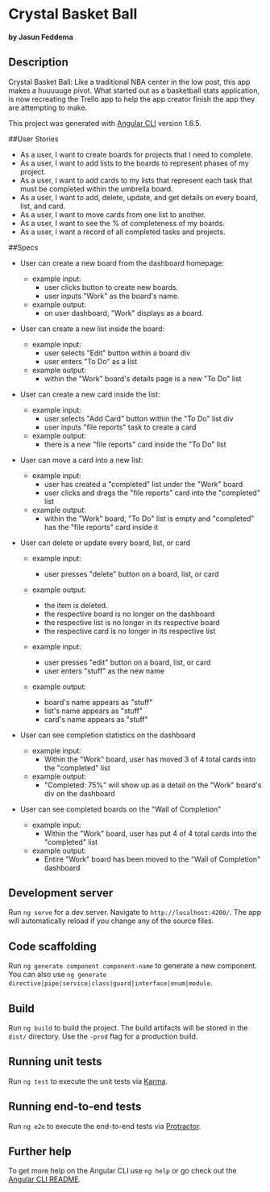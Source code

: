 # Crystal Basket Ball
#### by Jasun Feddema

## Description
Crystal Basket Ball: Like a traditional NBA center in the low post, this app makes a huuuuuge pivot.
What started out as a basketball stats application, is now recreating the Trello app to help the app creator finish the app they are attempting to make.

This project was generated with [Angular CLI](https://github.com/angular/angular-cli) version 1.6.5.

##User Stories

* As a user, I want to create boards for projects that I need to complete.
* As a user, I want to add lists to the boards to represent phases of my project.
* As a user, I want to add cards to my lists that represent each task that must be completed within the umbrella board.
* As a user, I want to add, delete, update, and get details on every board, list, and card.
* As a user, I want to move cards from one list to another.
* As a user, I want to see the % of completeness of my boards.
* As a user, I want a record of all completed tasks and projects.

##Specs

* User can create a new board from the dashboard homepage:
  - example input:
      - user clicks button to create new boards.
      - user inputs "Work" as the board's name.
  - example output:
      - on user dashboard, "Work" displays as a board.

* User can create a new list inside the board:
  - example input:
      - user selects "Edit" button within a board div
      - user enters "To Do" as a list
  - example output:
      - within the "Work" board's details page is a new "To Do" list

* User can create a new card inside the list:
  - example input:
      - user selects "Add Card" button within the "To Do" list div
      - user inputs "file reports" task to create a card
  - example output:
      - there is a new "file reports" card inside the "To Do" list

* User can move a card into a new list:
  - example input:
      - user has created a "completed" list under the "Work" board
      - user clicks and drags the "file reports" card into the "completed" list
  - example output:
      - within the "Work" board, "To Do" list is empty and "completed" has the "file reports" card inside it

* User can delete or update every board, list, or card
  - example input:
      - user presses "delete" button on a board, list, or card
  - example output:
      - the item is deleted.
      - the respective board is no longer on the dashboard
      - the respective list is no longer in its respective board
      - the respective card is no longer in its respective list

  - example input:
      - user presses "edit" button on a board, list, or card
      - user enters "stuff" as the new name
  - example output:
      - board's name appears as "stuff"
      - list's name appears as "stuff"
      - card's name appears as "stuff"

* User can see completion statistics on the dashboard
  - example input:
      - Within the "Work" board, user has moved 3 of 4 total cards into the "completed" list
  - example output:
      - "Completed: 75%" will show up as a detail on the "Work" board's div on the dashboard

* User can see completed boards on the "Wall of Completion"
  - example input:
      - Within the "Work" board, user has put 4 of 4 total cards into the "completed" list
  - example output:
      - Entire "Work" board has been moved to the "Wall of Completion" dashboard

## Development server

Run `ng serve` for a dev server. Navigate to `http://localhost:4200/`. The app will automatically reload if you change any of the source files.

## Code scaffolding

Run `ng generate component component-name` to generate a new component. You can also use `ng generate directive|pipe|service|class|guard|interface|enum|module`.

## Build

Run `ng build` to build the project. The build artifacts will be stored in the `dist/` directory. Use the `-prod` flag for a production build.

## Running unit tests

Run `ng test` to execute the unit tests via [Karma](https://karma-runner.github.io).

## Running end-to-end tests

Run `ng e2e` to execute the end-to-end tests via [Protractor](http://www.protractortest.org/).

## Further help

To get more help on the Angular CLI use `ng help` or go check out the [Angular CLI README](https://github.com/angular/angular-cli/blob/master/README.md).
